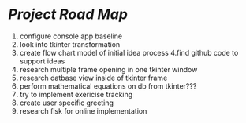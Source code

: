 # __*Project Road Map*__

1. configure console app baseline 
2. look into tkinter transformation
3. create flow chart model of initial idea process
4.find github code to support ideas
5. research multiple frame opening in one tkinter window
6. research datbase view inside of tkinter frame
7. perform mathematical equations on db from tkinter???
8. try to implement exericise tracking
9. create user specific greeting
10. research flsk for online implementation